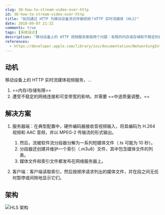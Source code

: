 ```yaml
---
slug: 38-how-to-stream-video-over-http
id: 38-how-to-stream-video-over-http
title: "如何通过 HTTP 为移动设备流式传输视频？HTTP 实时流媒体 (HLS)"
date: 2018-09-07 21:32
comments: true
tags: [系统设计]
description: "移动设备上的 HTTP 视频服务面临两个问题：有限的内存或存储和不稳定的网络连接以及可变的带宽。HTTP 实时流媒体通过关注点分离、文件分段和索引来解决这些问题。"
references:
  - https://developer.apple.com/library/ios/documentation/NetworkingInternet/Conceptual/StreamingMediaGuide/HTTPStreamingArchitecture/HTTPStreamingArchitecture.html#//apple_ref/doc/uid/TP40008332-CH101-SW2
---
```


## 动机

移动设备上的 HTTP 实时流媒体视频服务，...

1. ==内存/存储有限==
2. 遭受不稳定的网络连接和可变带宽的影响，并需要 ==中途质量调整。==



## 解决方案

1. 服务器端：在典型配置中，硬件编码器接收音视频输入，将其编码为 H.264 视频和 AAC 音频，并以 MPEG-2 传输流的形式输出。

    1. 然后，流被软件流分段器分解为一系列短媒体文件（.ts 可能为 10 秒）。
    2. 分段器还创建并维护一个索引（.m3u8）文件，其中包含媒体文件的列表。
    3. 媒体文件和索引文件都发布在网络服务器上。

2. 客户端：客户端读取索引，然后按顺序请求列出的媒体文件，并在段之间无任何暂停或间隙地显示它们。



## 架构

![HLS 架构](/img/hls-architecture.png)